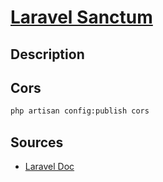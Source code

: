 # [Laravel Sanctum](readme.md)

## Description

## Cors

```bash
php artisan config:publish cors
```

## Sources

* [Laravel Doc](https://laravel.com/docs/master/sanctum)
